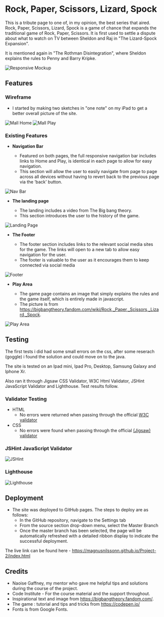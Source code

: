 # Rock, Paper, Scissors, Lizard, Spock

This is a tribute page to one of, in my opinion, the best series that aired.
Rock, Paper, Scissors, Lizard, Spock is a game of chance that expands the traditional game of Rock, Paper, Scissors. It is first used to settle a dispute about what to watch on TV between Sheldon and Raj in "The Lizard-Spock Expansion".

It is mentioned again in "The Rothman Disintegration", where Sheldon explains the rules to Penny and Barry Kripke. 


![Responsive Mockup](https://i.postimg.cc/Hk4VGdtW/mockup.png)

## Features 



### Wireframe

- I started by making two sketches in "one note" on my iPad to get a better overall picture of the site. 



![Mall Home](https://i.postimg.cc/3NTXh7qK/Home.jpg)
![Mall Play](https://i.postimg.cc/fRZrCQTQ/play.jpg)

### Existing Features


- __Navigation Bar__

  - Featured on both pages, the full responsive navigation bar includes links to Home and Play, is identical in each page to allow for easy navigation.
  - This section will allow the user to easily navigate from page to page across all devices without having to revert back to the previous page via the ‘back’ button. 

![Nav Bar](https://i.postimg.cc/Nj3LSDSt/navbar.png)

- __The landing page__

  - The landing includes a video from The Big bang theory.
  - This section introduces the user to the history of the game.

![Landing Page](https://i.postimg.cc/yNNBfZYK/video.png)




- __The Footer__ 

  - The footer section includes links to the relevant social media sites for the game. The links will open to a new tab to allow easy navigation for the user. 
  - The footer is valuable to the user as it encourages them to keep connected via social media

![Footer](https://i.postimg.cc/8C79JBz7/footer.png)

- __Play Area__

  - The game page contains an image that simply explains the rules and the game itself, which is entirely made in javascript.
  - The picture is from https://bigbangtheory.fandom.com/wiki/Rock,_Paper,_Scissors,_Lizard,_Spock.

![Play Area](https://i.postimg.cc/9MpdcsHZ/Play-area.png)

## Testing 

The first tests i did had some small errors on the css, after some reserach (goggle) i found the solution and could move on to the java.

The site is tested on an Ipad mini, Ipad Pro, Desktop, Samsung Galaxy and Iphone Xr.

Also ran it through Jigsaw CSS Validator, W3C Html Validator, JSHint JavaScript Validator and Lighthouse.
Test results follow.


### Validator Testing 

- HTML
  - No errors were returned when passing through the official [W3C validator](https://validator.w3.org/nu/?doc=https%3A%2F%2Fmagnusnilssonn.github.io%2FProject-2%2Findex.html)
- CSS
  - No errors were found when passing through the official [(Jigsaw) validator](https://jigsaw.w3.org/css-validator/validator?uri=https%3A%2F%2Fmagnusnilssonn.github.io%2FProject-2%2Findex.html&profile=css3svg&usermedium=all&warning=1&vextwarning=&lang=en)

### JSHint JavaScript Validator

![JSHint](https://i.postimg.cc/pTRFpk2v/JSHint.png)

### Lighthouse

![Lighthouse](https://i.postimg.cc/6QRsbfJD/lighthouse.png)

 

## Deployment



- The site was deployed to GitHub pages. The steps to deploy are as follows: 
  - In the GitHub repository, navigate to the Settings tab 
  - From the source section drop-down menu, select the Master Branch
  - Once the master branch has been selected, the page will be automatically refreshed with a detailed ribbon display to indicate the successful deployment. 

The live link can be found here - https://magnusnilssonn.github.io/Project-2/index.html


## Credits 
- Naoise Gaffney, my mentor who gave me helpful tips and solutions during the course of the project.
- Code Institute - For the course material and the support throughout.
- Inspirational text and image from https://bigbangtheory.fandom.com/.
- The game : tutorial and tips and tricks from https://codepen.io/
- Fonts is from Google Fonts.
